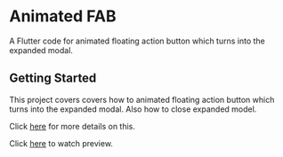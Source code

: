# Animated FAB

A Flutter code for animated floating action button which turns into the expanded modal.

## Getting Started

This project covers covers how to animated floating action button which turns into the expanded modal. Also how to close expanded model.

Click [here](https://effortlesscodelearning.com/show-animated-floating-action-button-with-expanded-model/) for more details on this.

Click [here](https://youtube.com/shorts/vAC_mzlP-A8) to watch preview.
